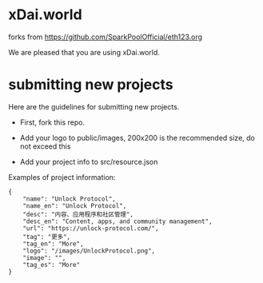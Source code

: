 # xDai.world

forks from https://github.com/SparkPoolOfficial/eth123.org


We are pleased that you are using xDai.world.


# submitting new projects

Here are the guidelines for submitting new projects.

- First, fork this repo.

- Add your logo to public/images, 200x200 is the recommended size, do not exceed this

- Add your project info to src/resource.json


Examples of project information:

```
{
    "name": "Unlock Protocol",
    "name_en": "Unlock Protocol",
    "desc": "内容、应用程序和社区管理",
    "desc_en": "Content, apps, and community management",
    "url": "https://unlock-protocol.com/",
    "tag": "更多",
    "tag_en": "More",
    "logo": "/images/UnlockProtocol.png",
    "image": "",
    "tag_es": "More"
}
```